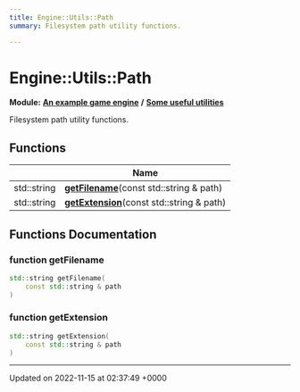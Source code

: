 ```yaml
---
title: Engine::Utils::Path
summary: Filesystem path utility functions. 

---
```


# Engine::Utils::Path

**Module:** **[An example game engine](/modules/group__Engine.md)** **/** **[Some useful utilities](/modules/group__Utils.md)**

Filesystem path utility functions. 

## Functions

|                | Name           |
| -------------- | -------------- |
| std::string | **[getFilename](/namespaces/namespaceEngine_1_1Utils_1_1Path.md#function-getfilename)**(const std::string & path) |
| std::string | **[getExtension](/namespaces/namespaceEngine_1_1Utils_1_1Path.md#function-getextension)**(const std::string & path) |


## Functions Documentation

### function getFilename

```cpp
std::string getFilename(
    const std::string & path
)
```


### function getExtension

```cpp
std::string getExtension(
    const std::string & path
)
```






-------------------------------

Updated on 2022-11-15 at 02:37:49 +0000